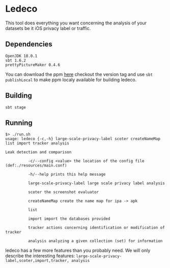 # Ledeco

This tool does everything you want concerning the analysis of your datasets be it iOS privacy label or traffic.


## Dependencies

```
OpenJDK 18.0.1
sbt 1.6.2
prettyPictureMaker 0.4.6
```

You can download the ppm [here](https://github.com/simkoc/prettyPictureMaker) checkout the version tag and use `sbt publishLocal` to make ppm localy available for building ledeco.

## Building

```
sbt stage
```

## Running

```
$> ./run.sh
usage: ledeco {-c,-h} large-scale-privacy-label scoter createNameMap list import tracker analysis

Leak detection and comparison

          -c/--config <value> the location of the config file (def:./resources/main.conf)

          -h/--help prints this help message

          large-scale-privacy-label large scale privacy label analysis

          scoter the screenshot evaluator

          createNameMap create the name map for ipa -> apk

          list 

          import import the databases provided

          tracker actions concerning identification or modification of tracker

          analysis analyzing a given collection (set) for information
```

ledeco has a few more features than you probably need. We will only describe the interesting features: `large-scale-privacy-label,scoter,import,tracker, analysis`
